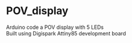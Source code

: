 # POV_display

Arduino code a POV display with 5 LEDs
<br>
Built using Digispark Attiny85 development board
